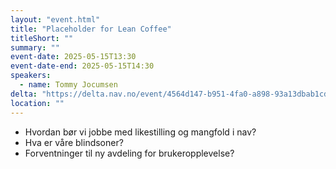 ```yaml
---
layout: "event.html"
title: "Placeholder for Lean Coffee"
titleShort: ""
summary: ""
event-date: 2025-05-15T13:30
event-date-end: 2025-05-15T14:30
speakers: 
  - name: Tommy Jocumsen
delta: "https://delta.nav.no/event/4564d147-b951-4fa0-a898-93a13dbab1cd"
location: ""
---
```


* Hvordan bør vi jobbe med likestilling og mangfold i nav?
* Hva er våre blindsoner?
* Forventninger til ny avdeling for brukeropplevelse?
